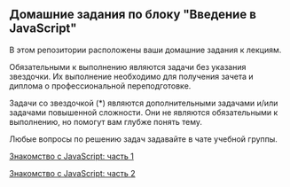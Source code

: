 ## Домашние задания по блоку "Введение в JavaScript"

В этом репозитории расположены ваши домашние задания к лекциям. 

Обязательными к выполнению являются задачи без указания звездочки. Их выполнение необходимо для получения зачета и диплома о профессиональной переподготовке.

Задачи со звездочкой (*) являются дополнительными задачами и/или задачами повышенной сложности. Они не являются обязательными к выполнению, но помогут вам глубже понять тему.

Любые вопросы по решению задач задавайте в чате учебной группы.

[Знакомство с JavaScript: часть 1](https://github.com/netology-code/aqabjs-homeworks/blob/main/First.md)

[Знакомство с JavaScript: часть 2](https://github.com/netology-code/aqabjs-homeworks/blob/main/Second.md)
